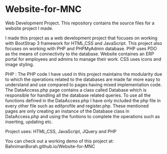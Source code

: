 # Website-for-MNC
Web Development Project. This repository contains the source files for a website project I made.

I made this project as a web development project that focuses on working with BootStrap 3 framework for HTML,CSS and JavaScript. This project also focuses on working with PHP and PHPMyAdmin database. PHP uses PDO as the means of connectivity to the database.
Website containes an ERP portal for employees and admins to manage their work. CSS uses icons and image styling.

PHP : The PHP code I have used in this project maintains the modularity due to which the operations related to the databases are made far more easy to understand and use compared to pages having mixed implementation code. The DataAccess.php page contains a class called Database which is responsible for handling all the database related queries. To use all the functions defined in the DataAccess.php I have only included the php file in every other file such as editprofile and register.php. These mentioned pages are only creating an instance of the Database class in DataAccess.php and using the funtions to complete the operations such as inserting, updating etc.

Project uses: HTML,CSS, JavaScript, JQuery and PHP

You can check out a working demo of this project at: BahnimanBorah.github.io/Website-for-MNC
